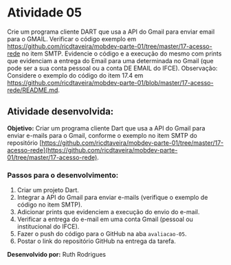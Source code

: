# Atividade 05

Crie um programa cliente DART que usa a API do Gmail para enviar email para o GMAIL. Verificar o código exemplo em https://github.com/ricdtaveira/mobdev-parte-01/tree/master/17-acesso-rede no item SMTP. Evidencie o código e a execução do mesmo com prints que evidenciam a entrega do Email para uma determinada no Gmail (que pode ser a sua conta pessoal ou a conta DE EMAIL do IFCE).
Observação: Considere o exemplo do código do item 17.4 em https://github.com/ricdtaveira/mobdev-parte-01/blob/master/17-acesso-rede/README.md.

## Atividade desenvolvida:

**Objetivo:** Criar um programa cliente Dart que usa a API do Gmail para enviar e-mails para o Gmail, conforme o exemplo no item SMTP do repositório [https://github.com/ricdtaveira/mobdev-parte-01/tree/master/17-acesso-rede](https://github.com/ricdtaveira/mobdev-parte-01/tree/master/17-acesso-rede).

### Passos para o desenvolvimento:
1) Criar um projeto Dart.
2) Integrar a API do Gmail para enviar e-mails (verifique o exemplo de código no item SMTP).
3) Adicionar prints que evidenciem a execução do envio do e-mail.
4) Verificar a entrega do e-mail em uma conta Gmail (pessoal ou institucional do IFCE).
5) Fazer o push do código para o GitHub na aba `avaliacao-05`.
6) Postar o link do repositório GitHub na entrega da tarefa.

**Desenvolvido por:** Ruth Rodrigues
